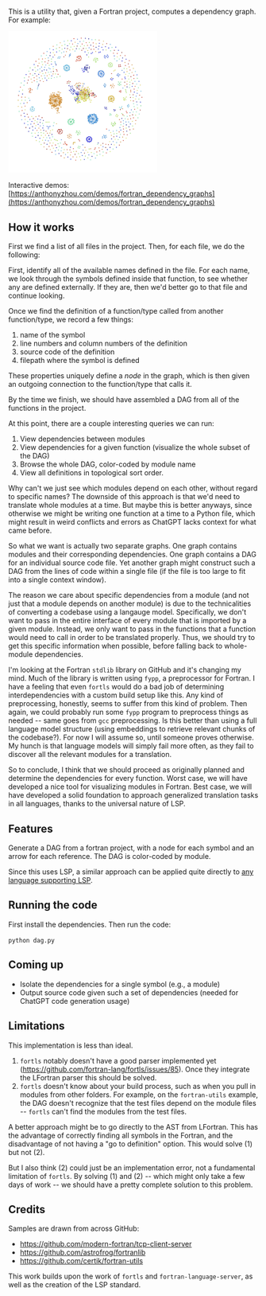 This is a utility that, given a Fortran project, computes a dependency graph. For example:


<img src="screenshots/ctsm_graph_screenshot.png" alt="Dependency Graph from ESCOMP/CTSM" width ="300"/>

Interactive demos:
[https://anthonyzhou.com/demos/fortran_dependency_graphs](https://anthonyzhou.com/demos/fortran_dependency_graphs)
## How it works

First we find a list of all files in the project. Then, for each file, we do the following:

First, identify all of the available names defined in the file. For each name, we look through the symbols defined inside that function, to see whether any are defined externally. If they are, then we'd better go to that file and continue looking. 

Once we find the definition of a function/type called from another function/type, we record a few things:

1. name of the symbol
2. line numbers and column numbers of the definition
3. source code of the definition
4. filepath where the symbol is defined

These properties uniquely define a *node* in the graph, which is then given an outgoing connection to the function/type that calls it. 

By the time we finish, we should have assembled a DAG from all of the functions in the project. 

At this point, there are a couple interesting queries we can run:

1. View dependencies between modules
2. View dependencies for a given function (visualize the whole subset of the DAG)
3. Browse the whole DAG, color-coded by module name
4. View all definitions in topological sort order. 

Why can't we just see which modules depend on each other, without regard to specific names? The downside of this approach is that we'd need to translate whole modules at a time. But maybe this is better anyways, since otherwise we might be writing one function at a time to a Python file, which might result in weird conflicts and errors as ChatGPT lacks context for what came before. 

So what we want is actually two separate graphs. One graph contains modules and their corresponding dependencies. One graph contains a DAG for an individual source code file. Yet another graph might construct such a DAG from the lines of code within a single file (if the file is too large to fit into a single context window). 

The reason we care about specific dependencies from a module (and not just that a module depends on another module) is due to the technicalities of converting a codebase using a langauge model. Specifically, we don't want to pass in the entire interface of every module that is imported by a given module. Instead, we only want to pass in the functions that a function would need to call in order to be translated properly. Thus, we should try to get this specific information when possible, before falling back to whole-module dependencies. 

I'm looking at the Fortran `stdlib` library on GitHub and it's changing my mind. Much of the library is written using `fypp`, a preprocessor for Fortran. I have a feeling that even `fortls` would do a bad job of determining interdependencies with a custom build setup like this. Any kind of preprocessing, honestly, seems to suffer from this kind of problem. Then again, we could probably run some `fypp` program to preprocess things as needed -- same goes from `gcc` preprocessing. Is this better than using a full language model structure (using embeddings to retrieve relevant chunks of the codebase?). For now I will assume so, until someone proves otherwise. My hunch is that language models will simply fail more often, as they fail to discover all the relevant modules for a translation. 

So to conclude, I think that we should proceed as originally planned and determine the dependencies for every function. Worst case, we will have developed a nice tool for visualizing modules in Fortran. Best case, we will have developed a solid foundation to approach generalized translation tasks in all languages, thanks to the universal nature of LSP. 

## Features

Generate a DAG from a fortran project, with a node for each symbol and an arrow for each reference. The DAG is color-coded by module. 

Since this uses LSP, a similar approach can be applied quite directly to [any language supporting LSP](https://langserver.org/).

## Running the code

First install the dependencies. Then run the code:

`python dag.py`

## Coming up

- Isolate the dependencies for a single symbol (e.g., a module)
- Output source code given such a set of dependencies (needed for ChatGPT code generation usage)

## Limitations

This implementation is less than ideal. 

1. `fortls` notably doesn't have a good parser implemented yet (https://github.com/fortran-lang/fortls/issues/85). Once they integrate the LFortran parser this should be solved.
2. `fortls` doesn't know about your build process, such as when you pull in modules from other folders. For example, on the `fortran-utils` example, the DAG doesn't recognize that the test files depend on the module files -- `fortls` can't find the modules from the test files. 

A better approach might be to go directly to the AST from LFortran. This has the advantage of correctly finding all symbols in the Fortran, and the disadvantage of not having a "go to definition" option. This would solve (1) but not (2).

But I also think (2) could just be an implementation error, not a fundamental limitation of `fortls`. By solving (1) and (2) -- which might only take a few days of work -- we should have a pretty complete solution to this problem. 

## Credits

Samples are drawn from across GitHub:

- https://github.com/modern-fortran/tcp-client-server
- https://github.com/astrofrog/fortranlib
- https://github.com/certik/fortran-utils

This work builds upon the work of `fortls` and `fortran-language-server`, as well as the creation of the LSP standard. 